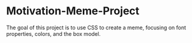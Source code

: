 # Motivation-Meme-Project
The goal of this project is to use CSS to create a meme, focusing on font properties, colors, and the box model.
